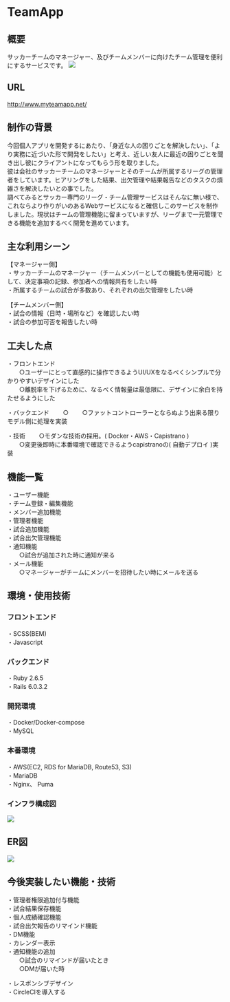 # TeamApp

## 概要
サッカーチームのマネージャー、及びチームメンバーに向けたチーム管理を便利にするサービスです。
![](https://i.gyazo.com/98e4e1bc508411eabb5900013e1f4a8c.png)

## URL
http://www.myteamapp.net/  


## 制作の背景
今回個人アプリを開発するにあたり、「身近な人の困りごとを解決したい」、「より実務に近づいた形で開発をしたい」と考え、近しい友人に最近の困りごとを聞き出し彼にクライアントになってもらう形を取りました。  
彼は会社のサッカーチームのマネージャーとそのチームが所属するリーグの管理者をしています。ヒアリングをした結果、出欠管理や結果報告などのタスクの煩雑さを解決したいとの事でした。  
調べてみるとサッカー専門のリーグ・チーム管理サービスはそんなに無い様で、これならより作りがいのあるWebサービスになると確信しこのサービスを制作しました。現状はチームの管理機能に留まっていますが、リーグまで一元管理できる機能を追加するべく開発を進めています。

## 主な利用シーン
【マネージャー側】  
・サッカーチームのマネージャー（チームメンバーとしての機能も使用可能）として、決定事項の記録、参加者への情報共有をしたい時  
・所属するチームの試合が多数あり、それぞれの出欠管理をしたい時  

【チームメンバー側】  
・試合の情報（日時・場所など）を確認したい時  
・試合の参加可否を報告したい時  

## 工夫した点
・フロントエンド  
&emsp;&emsp;○ユーザーにとって直感的に操作できるようUI/UXをなるべくシンプルで分かりやすいデザインにした  
&emsp;&emsp;○離脱率を下げるために、なるべく情報量は最低限に、デザインに余白を持たせるようにした  
  
・バックエンド
&emsp;&emsp;○
&emsp;&emsp;○ファットコントローラーとならぬよう出来る限りモデル側に処理を実装  

・技術
&emsp;&emsp;○モダンな技術の採用。( Docker・AWS・Capistrano )  
&emsp;&emsp;○変更後即時に本番環境で確認できるようcapistranoの( 自動デプロイ )実装


## 機能一覧
・ユーザー機能  
・チーム登録・編集機能  
・メンバー追加機能  
・管理者機能  
・試合追加機能  
・試合出欠管理機能  
・通知機能  
&emsp;&emsp;○試合が追加された時に通知が来る  
・メール機能  
&emsp;&emsp;○マネージャーがチームにメンバーを招待したい時にメールを送る  

## 環境・使用技術
### フロントエンド
・SCSS(BEM)  
・Javascript  

### バックエンド
・Ruby 2.6.5  
・Rails 6.0.3.2  

### 開発環境
・Docker/Docker-compose  
・MySQL  

### 本番環境
・AWS(EC2, RDS for MariaDB, Route53, S3)  
・MariaDB  
・Nginx、 Puma  

### インフラ構成図

![](https://i.gyazo.com/4fcdefa35adf5e692e9c4f0b9adefa66.png)

## ER図
![](https://i.gyazo.com/73046115157bc1c9222bec774b13cf1e.png)

## 今後実装したい機能・技術
・管理者権限追加付与機能  
・試合結果保存機能  
・個人成績確認機能  
・試合出欠報告のリマインド機能  
・DM機能  
・カレンダー表示  
・通知機能の追加  
&emsp;&emsp;○試合のリマインドが届いたとき  
&emsp;&emsp;○DMが届いた時  

・レスポンシブデザイン  
・CircleCIを導入する



